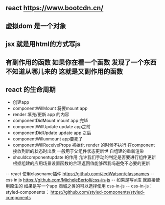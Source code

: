 
## react  https://www.bootcdn.cn/

## 虚拟dom 是一个对象

## jsx 就是用html的方式写js

## 有副作用的函数 如果你在看一个函数 发现了一个东西不知道从哪儿来的 这就是又副作用的函数


## react 的生命周期
- 创建app
- componentWillMount 将要mount app
- render  填充/更新 app 的内容
- componentDidMount mount app 完毕
- componentWillUpdate update app之前
- componentDidUpdate update app 之后
- componentWillunmount app要死了
- componentWillReceiveProps  初始化 render 的时候不执行 在component 接收到新的状态时出发 一般用于父组件状态更新世
自组建的重新渲染
-  shouldcomponentupdate 的作用 允许我们手动的判定是否要进行组件更新 根据组建的应用场景设置函数的合理返回值能够帮我吗避免不必要的更新


-- react 使用clasename插件  https://github.com/JedWatson/classnames
-- css in js https://github.com/MicheleBertoli/css-in-js 
--  如果是写ui库 就直接使用原生的 如果是写一个app 商城之类的可以选择使用 css-in-js
-- css-in-js： styled-components：  https://github.com/styled-components/styled-components